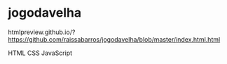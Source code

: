 # jogodavelha

htmlpreview.github.io/?https://github.com/raissabarros/jogodavelha/blob/master/index.html.html

HTML
CSS
JavaScript
